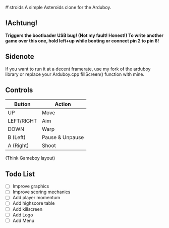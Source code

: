 #'stroids
A simple Asteroids clone for the Arduboy.

## !Achtung!
**Triggers the bootloader USB bug! (Not my fault! Honest!)
To write another game over this one, hold left+up while booting or connect pin 2 to pin 6!**

## Sidenote

If you want to run it at a decent framerate, use my fork of the arduboy library or replace your Arduboy.cpp fillScreen() function with mine.

## Controls

| **Button** | **Action** |
|------------|------------|
| UP | Move |
| LEFT/RIGHT | Aim |
| DOWN | Warp |
| B (Left) | Pause & Unpause |
| A (Right) | Shoot |

(Think Gameboy layout)

## Todo List

- [ ] Improve graphics
- [ ] Improve scoring mechanics
- [ ] Add player momentum
- [ ] Add highscore table
- [ ] Add killscreen
- [ ] Add Logo
- [ ] Add Menu
